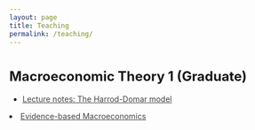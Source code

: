 ```yaml
---
layout: page
title: Teaching
permalink: /teaching/
---
```

    
<h1><strong style="font-size: 1.5rem;">
Macroeconomic Theory 1 (Graduate)</strong></h1>

<ul style="list-style-type: disc;">
 	<li><a style="color: #454545;" href="https://danielegirardi.github.io/posts/documents/Harrod_Domar.pdf" target="_blank" rel="noopener">Lecture notes: The Harrod-Domar model </a><br/></li>
</ul>
 	<li><a style="color: #454545;" href="https://danielegirardi.github.io/posts/documents/Econ705_SP21_Slides_Section_7.pdf" target="_blank" rel="noopener">Evidence-based Macroeconomics </a><br/></li>
</ul>